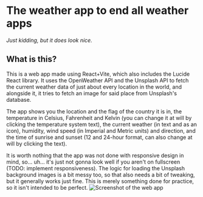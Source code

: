 # The weather app to end all weather apps
*Just kidding, but it does look nice.*

## What is this?
This is a web app made using React+Vite, which also includes the Lucide React library. It uses the OpenWeather API and the Unsplash API to fetch the current weather data of just about every location in the world, and alongside it, it tries to fetch an image for said place from Unsplash's database.

The app shows you the location and the flag of the country it is in, the temperature in Celsius, Fahrenheit and Kelvin (you can change it at will by clicking the temperature system text), the current weather (in text and as an icon), humidity, wind speed (in Imperial and Metric units) and direction, and the time of sunrise and sunset (12 and 24-hour format, can also change at will by clicking the text).

It is worth nothing that the app was not done with responsive design in mind, so... uh... it's just not gonna look well if you aren't on fullscreen (TODO: implement responsiveness). The logic for loading the Unsplash background images is a bit messy too, so that also needs a bit of tweaking, but it generally works just fine. This is merely something done for practice, so it isn't intended to be perfect.
![Screenshot of the web app](https://i.imgur.com/sIdHINn.png)
